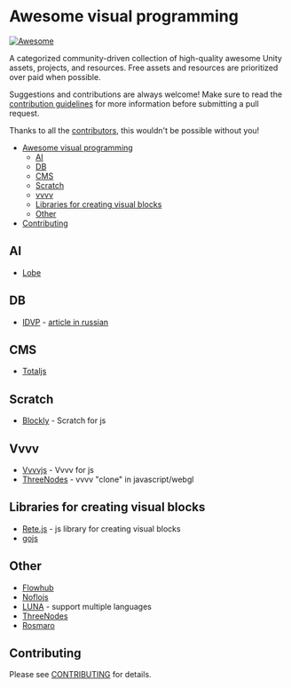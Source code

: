 # Awesome visual programming

[![Awesome](https://cdn.rawgit.com/sindresorhus/awesome/d7305f38d29fed78fa85652e3a63e154dd8e8829/media/badge.svg)](https://github.com/sindresorhus/awesome)

A categorized community-driven collection of high-quality awesome Unity assets, projects, and resources. Free assets and resources are prioritized over paid when possible.

Suggestions and contributions are always welcome! Make sure to read the [contribution guidelines](https://github.com/suenot/awesome-visual-programming/blob/master/CONTRIBUTING.md) for more information before submitting a pull request.

Thanks to all the [contributors](https://github.com/suenot/awesome-visual-programming/graphs/contributors), this wouldn't be possible without you!

- [Awesome visual programming](#awesome-visual-programming)
  - [AI](#ai)
  - [DB](#db)
  - [CMS](#cms)
  - [Scratch](#scratch)
  - [vvvv](#vvvv)
  - [Libraries for creating visual blocks](#libraries-for-creating-visual-blocks)
  - [Other](#other)
- [Contributing](#contributing)

## AI

- [Lobe](https://lobe.ai/)

## DB

- [IDVP](https://idvp.io) - [article in russian](https://vk.com/@istary-its-alive)

## CMS

- [Totaljs](https://www.totaljs.com/flow/)

## Scratch

- [Blockly](https://developers.google.com/blockly/) - Scratch for js

## Vvvv

- [Vvvvjs](http://lab.vvvvjs.com/) - Vvvv for js
- [ThreeNodes](https://github.com/idflood/ThreeNodes.js) - vvvv "clone" in javascript/webgl


## Libraries for creating visual blocks

- [Rete.js](https://rete.js.org/#/docs) - js library for creating visual blocks
- [gojs](https://gojs.net/latest/samples/index.html)

## Other

- [Flowhub](https://flowhub.io/)
- [Noflojs](https://noflojs.org/)
- [LUNA](https://luna-lang.org/) - support multiple languages
- [ThreeNodes](https://github.com/idflood/ThreeNodes.js)
- [Rosmaro](https://rosmaro.js.org/)

## Contributing

Please see [CONTRIBUTING](https://github.com/suenot/awesome-visual-programming/blob/master/CONTRIBUTING.md) for details.
